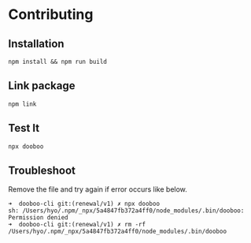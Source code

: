# Contributing

## Installation

```
npm install && npm run build
```

## Link package

```
npm link
```


## Test It

```
npx dooboo
```

## Troubleshoot

Remove the file and try again if error occurs like below.

```
➜  dooboo-cli git:(renewal/v1) ✗ npx dooboo
sh: /Users/hyo/.npm/_npx/5a4847fb372a4ff0/node_modules/.bin/dooboo: Permission denied
➜  dooboo-cli git:(renewal/v1) ✗ rm -rf /Users/hyo/.npm/_npx/5a4847fb372a4ff0/node_modules/.bin/dooboo
```